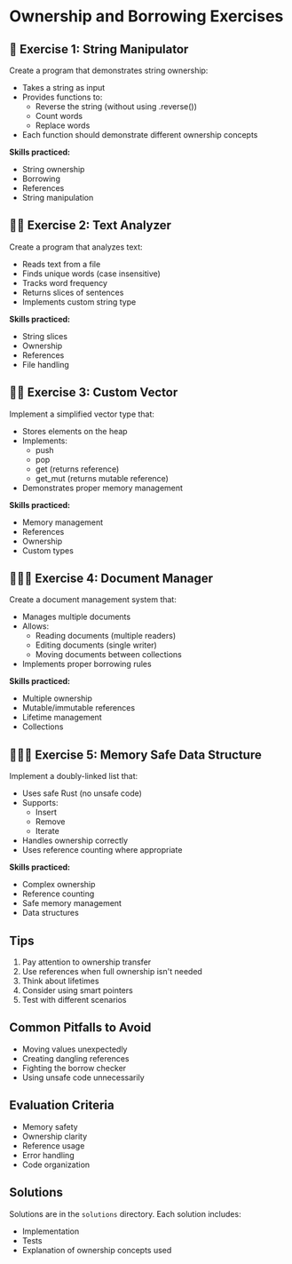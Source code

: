 # Ownership and Borrowing Exercises

## 🌟 Exercise 1: String Manipulator

Create a program that demonstrates string ownership:

- Takes a string as input
- Provides functions to:
  - Reverse the string (without using .reverse())
  - Count words
  - Replace words
- Each function should demonstrate different ownership concepts

**Skills practiced:**

- String ownership
- Borrowing
- References
- String manipulation

## 🌟🌟 Exercise 2: Text Analyzer

Create a program that analyzes text:

- Reads text from a file
- Finds unique words (case insensitive)
- Tracks word frequency
- Returns slices of sentences
- Implements custom string type

**Skills practiced:**

- String slices
- Ownership
- References
- File handling

## 🌟🌟 Exercise 3: Custom Vector

Implement a simplified vector type that:

- Stores elements on the heap
- Implements:
  - push
  - pop
  - get (returns reference)
  - get_mut (returns mutable reference)
- Demonstrates proper memory management

**Skills practiced:**

- Memory management
- References
- Ownership
- Custom types

## 🌟🌟🌟 Exercise 4: Document Manager

Create a document management system that:

- Manages multiple documents
- Allows:
  - Reading documents (multiple readers)
  - Editing documents (single writer)
  - Moving documents between collections
- Implements proper borrowing rules

**Skills practiced:**

- Multiple ownership
- Mutable/immutable references
- Lifetime management
- Collections

## 🌟🌟🌟 Exercise 5: Memory Safe Data Structure

Implement a doubly-linked list that:

- Uses safe Rust (no unsafe code)
- Supports:
  - Insert
  - Remove
  - Iterate
- Handles ownership correctly
- Uses reference counting where appropriate

**Skills practiced:**

- Complex ownership
- Reference counting
- Safe memory management
- Data structures

## Tips

1. Pay attention to ownership transfer
2. Use references when full ownership isn't needed
3. Think about lifetimes
4. Consider using smart pointers
5. Test with different scenarios

## Common Pitfalls to Avoid

- Moving values unexpectedly
- Creating dangling references
- Fighting the borrow checker
- Using unsafe code unnecessarily

## Evaluation Criteria

- Memory safety
- Ownership clarity
- Reference usage
- Error handling
- Code organization

## Solutions

Solutions are in the `solutions` directory. Each solution includes:

- Implementation
- Tests
- Explanation of ownership concepts used
